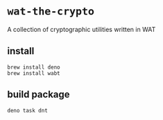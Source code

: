 # `wat-the-crypto`

A collection of cryptographic utilities written in WAT

## install
`brew install deno`  
`brew install wabt`


## build package
`deno task dnt`
